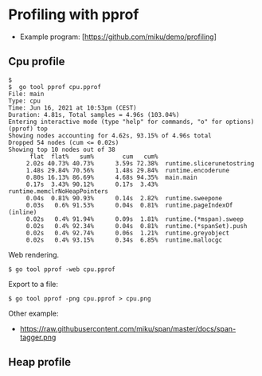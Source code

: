 # Profiling with pprof

* Example program: [https://github.com/miku/demo/profiling]

## Cpu profile

```
$ 
$  go tool pprof cpu.pprof
File: main
Type: cpu
Time: Jun 16, 2021 at 10:53pm (CEST)
Duration: 4.81s, Total samples = 4.96s (103.04%)
Entering interactive mode (type "help" for commands, "o" for options)
(pprof) top
Showing nodes accounting for 4.62s, 93.15% of 4.96s total
Dropped 54 nodes (cum <= 0.02s)
Showing top 10 nodes out of 38
      flat  flat%   sum%        cum   cum%
     2.02s 40.73% 40.73%      3.59s 72.38%  runtime.slicerunetostring
     1.48s 29.84% 70.56%      1.48s 29.84%  runtime.encoderune
     0.80s 16.13% 86.69%      4.68s 94.35%  main.main
     0.17s  3.43% 90.12%      0.17s  3.43%  runtime.memclrNoHeapPointers
     0.04s  0.81% 90.93%      0.14s  2.82%  runtime.sweepone
     0.03s   0.6% 91.53%      0.04s  0.81%  runtime.pageIndexOf (inline)
     0.02s   0.4% 91.94%      0.09s  1.81%  runtime.(*mspan).sweep
     0.02s   0.4% 92.34%      0.04s  0.81%  runtime.(*spanSet).push
     0.02s   0.4% 92.74%      0.06s  1.21%  runtime.greyobject
     0.02s   0.4% 93.15%      0.34s  6.85%  runtime.mallocgc
```

Web rendering.

```
$ go tool pprof -web cpu.pprof
```

Export to a file:

```
$ go tool pprof -png cpu.pprof > cpu.png
```

Other example:

* https://raw.githubusercontent.com/miku/span/master/docs/span-tagger.png


## Heap profile

